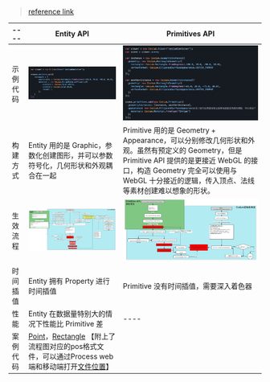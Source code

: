 >[reference link ](https://www.cnblogs.com/onsummer/p/14059204.html)

|  ----  |  Entity API   | Primitives API  |
|  ----  |  ----  | ----  |
|  示例代码  | ![EntityAPI](./entityApi.png)  | ![PrimitivesAPI](./primitiveApi.png) |
|  构建方式  | Entity 用的是 Graphic，参数化创建图形，并可以参数符号化，几何形状和外观耦合在一起  | Primitive 用的是 Geometry + Appearance，可以分别修改几何形状和外观。虽然有预定义的 Geometry，但是 Primitive API 提供的是更接近 WebGL 的接口，构造 Geometry 完全可以使用与 WebGL 十分接近的逻辑，传入顶点、法线等素材创建难以想象的形状。 |
|  生效流程  |  ![Entity_process](./Entity_process.svg)  | ![PrimitiveAPI_process](./Primitive_process.svg)  |
|  时间插值  | Entity 拥有 Property 进行时间插值  | Primitive 没有时间插值，需要深入着色器 |
|  性能  |  Entity 在数据量特别大的情况下性能比 Primitive 差  | ----  |
|  案例代码  |  [Point](./Primitive_vs_Entity_demo/Point.md)，[Rectangle](./Primitive_vs_Entity_demo/Rectange.md) 【附上了流程图对应的pos格式文件，可以通过Process web端和移动端打开[文件位置](ProcessOn文件/README.md)】|



